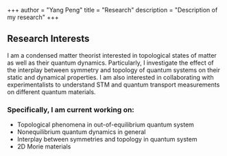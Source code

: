 +++
author = "Yang Peng"
title = "Research"
description = "Description of my research"
+++

## Research Interests 
I am a condensed matter theorist interested in topological states of matter as well as their quantum dynamics. Particularly, I investigate the effect of the interplay between symmetry and topology of quantum systems on their static and dynamical properties. I am also interested in collaborating with experimentalists to understand STM and quantum transport measurements on different quantum materials.  

### Specifically, I am current working on:
- Topological phenomena in out-of-equilibrium quantum system
- Nonequilibrium quantum dynamics in general
- Interplay between symmetries and topology in quantum system
- 2D Morie materials